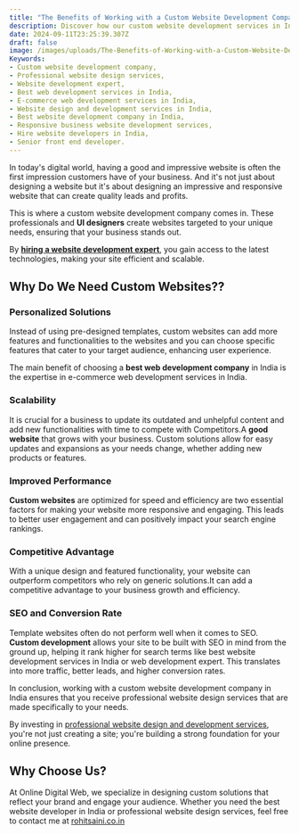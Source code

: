 ```yaml
---
title: "The Benefits of Working with a Custom Website Development Company"
description: Discover how our custom website development services in India can elevate your business. From professional website design to scalable e-commerce solutions, we create tailored websites that drive results and engage users. Contact us today for the best website development experience!
date: 2024-09-11T23:25:39.307Z
draft: false
image: /images/uploads/The-Benefits-of-Working-with-a-Custom-Website-Development-Company.jpeg
Keywords: 
- Custom website development company,
- Professional website design services,
- Website development expert,
- Best web development services in India,
- E-commerce web development services in India,
- Website design and development services in India,
- Best website development company in India,
- Responsive business website development services,
- Hire website developers in India,
- Senior front end developer.
---
```


In today's digital world, having a good and impressive website is often the first impression customers have of your business. 
And it's not just about designing a website but it's about designing an impressive and responsive website that can create quality leads and profits.

This is where a custom website development company comes in. These professionals and **UI designers** create websites targeted to your unique needs, ensuring that your business stands out.

By **[hiring a website development expert](http://rohitsaini.co.in/about)**, you gain access to the latest technologies, making your site efficient and scalable.


## Why Do We Need Custom Websites??

### Personalized Solutions

Instead of using pre-designed templates, custom websites can add more features and functionalities to the websites and you can choose specific features that cater to your target audience, enhancing user experience.

The main benefit of choosing a **best web development company** in India is the expertise in e-commerce web development services in India. 

### Scalability

It is crucial for a business to update its outdated and unhelpful content and add new functionalities with time to compete with Competitors.A **good website** that grows with your business. Custom solutions allow for easy updates and expansions as your needs change, whether adding new products or features.


### Improved Performance 

**Custom websites** are optimized for speed and efficiency are two essential factors for making your website more responsive and engaging. This leads to better user engagement and can positively impact your search engine rankings.

### Competitive Advantage 

With a unique design and featured  functionality, your website can outperform competitors who rely on generic solutions.It can add a competitive advantage to your business growth and efficiency.


### SEO and Conversion Rate 

Template websites often do not perform well when it comes to SEO. **Custom development** allows your site to be built with SEO in mind from the ground up, helping it rank higher for search terms like best website development services in India or web development expert. This translates into more traffic, better leads, and higher conversion rates.

In conclusion, working with a custom website development company in India ensures that you receive professional website design services that are made specifically to your needs. 

By investing in [professional website design and development services](https://onlinedigitalweb.com/services/), you're not just creating a site; you're building a strong foundation for your online presence.

## Why Choose Us?

At Online Digital Web, we specialize in designing custom solutions that reflect your brand and engage your audience. Whether you need the best website developer in India or professional website design services, feel free to contact me at [rohitsaini.co.in](https://onlinedigitalweb.com/)
